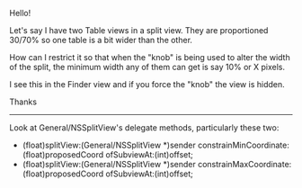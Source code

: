 Hello!

Let's say I have two Table views in a split view. They are proportioned 30/70% so one table is a bit wider than the other.

How can I restrict it so that when the "knob" is being used to alter the width of the split, the minimum width any of them can get is say 10% or X pixels.

I see this in the Finder view and if you force the "knob" the view is hidden.

Thanks

----

Look at General/NSSplitView's delegate methods, particularly these two:
    
- (float)splitView:(General/NSSplitView *)sender constrainMinCoordinate:(float)proposedCoord ofSubviewAt:(int)offset;
- (float)splitView:(General/NSSplitView *)sender constrainMaxCoordinate:(float)proposedCoord ofSubviewAt:(int)offset;
